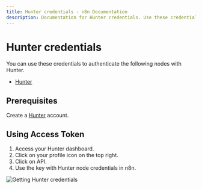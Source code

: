 ```yaml
---
title: Hunter credentials - n8n Documentation
description: Documentation for Hunter credentials. Use these credentials to authenticate Hunter in n8n, a workflow automation platform.
---
```


# Hunter credentials

You can use these credentials to authenticate the following nodes with Hunter.

- [Hunter](/integrations/builtin/app-nodes/n8n-nodes-base.hunter/)

## Prerequisites

Create a [Hunter](https://www.hunter.io/) account.

## Using Access Token

1. Access your Hunter dashboard.
2. Click on your profile icon on the top right.
3. Click on API.
4. Use the key with Hunter node credentials in n8n.

![Getting Hunter credentials](/_images/integrations/builtin/credentials/hunter/using-access-token.gif)

